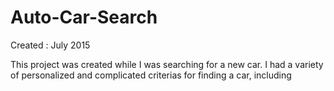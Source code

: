 # Auto-Car-Search
Created : July 2015

This project was created while I was searching for a new car. I had a variety of personalized and complicated criterias for finding a car, including

